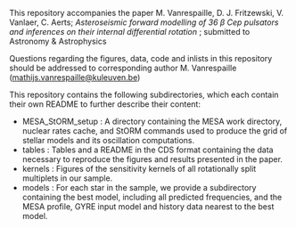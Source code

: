 This repository accompanies the paper 
M. Vanrespaille, D. J. Fritzewski, V. Vanlaer, C. Aerts; *Asteroseismic forward modelling of 36 β Cep pulsators and inferences on their internal differential rotation* ; submitted to Astronomy & Astrophysics

Questions regarding the figures, data, code and inlists in this repository should be addressed to corresponding author M. Vanrespaille (mathijs.vanrespaille@kuleuven.be)

This repository contains the following subdirectories, which each contain their own README to further describe their content:
 - MESA\_StORM\_setup : A directory containing the MESA work directory, nuclear rates cache, and StORM commands used to produce the grid of stellar models and its oscillation computations.
 - tables : Tables and a README in the CDS format containing the data necessary to reproduce the figures and results presented in the paper. 
 - kernels : Figures of the sensitivity kernels of all rotationally split multiplets in our sample. 
 - models : For each star in the sample, we provide a subdirectory containing the best model, including all predicted frequencies, and the MESA profile, GYRE input model and history data nearest to the best model.  
